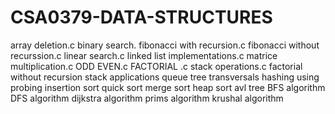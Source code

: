 # CSA0379-DATA-STRUCTURES
array deletion.c
binary search.
fibonacci with recursion.c
fibonacci without recurssion.c
linear search.c
linked list implementations.c
matrice multiplication.c
ODD EVEN.c
FACTORIAL .c
stack operations.c
factorial without recursion
stack applications
queue
tree transversals
hashing using probing
insertion sort
quick sort
merge sort
heap sort
avl tree
BFS algorithm
DFS algorithm
dijkstra algorithm
prims algorithm
krushal algorithm

